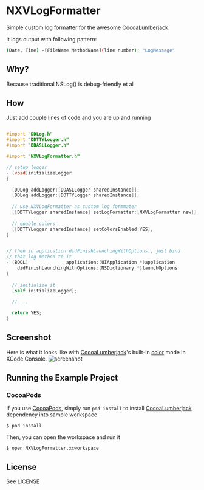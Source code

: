 NXVLogFormatter
===============

Simple custom log formatter for the awesome [CocoaLumberjack](https://github.com/CocoaLumberjack/CocoaLumberjack).

It logs output with following pattern:

```bash
(Date, Time) -[FileName MethodName](line number): "LogMessage"
```

## Why? ##

Because traditional NSLog() is debug-friendly et al

## How ##

Just add couple lines of code and you are up and running
```objective-c

#import "DDLog.h"
#import "DDTTYLogger.h"
#import "DDASLLogger.h"

#import "NXVLogFormatter.h"

// setup logger
- (void)initializeLogger
{

  [DDLog addLogger:[DDASLLogger sharedInstance]];
  [DDLog addLogger:[DDTTYLogger sharedInstance]];
  
  // use NXVLogFormatter as custom log formmater
  [[DDTTYLogger sharedInstance] setLogFormatter:[NXVLogFormatter new]];
    
  // enable colors
  [[DDTTYLogger sharedInstance] setColorsEnabled:YES];
}


// then in application:didFinishLaunchingWithOptions:, just bind 
// that log method to it
- (BOOL)              application:(UIApplication *)application
    didFinishLaunchingWithOptions:(NSDictionary *)launchOptions
{
  
  // initialize it
  [self initializeLogger];
  
  // ...

  return YES;
}
```

## Screenshot ##

Here is what it looks like with [CocoaLumberjack](https://github.com/CocoaLumberjack/CocoaLumberjack)'s built-in [color](https://github.com/CocoaLumberjack/CocoaLumberjack/wiki/XcodeColors) mode in XCode Console.
![screenshot](https://raw.github.com/vinhnx/NXVLogFormatter/master/screenshot/NXVLogFormatter-ss.png)

## Running the Example Project ##

### CocoaPods ###

If you use [CocoaPods](http://cocoapods.org/),  simply run `pod install` to install [CocoaLumberjack](https://github.com/CocoaLumberjack/CocoaLumberjack) dependency into sample workspace.

`$ pod install`

Then, you can open the workspace and run it

`$ open NXVLogFormatter.xcworkspace`

## License ##

See LICENSE
